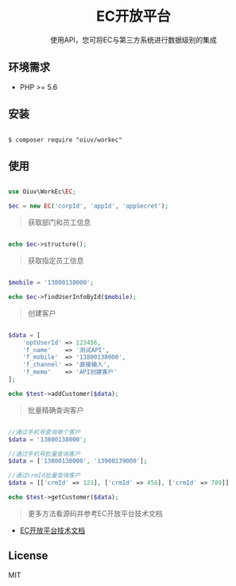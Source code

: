 <h1 align="center">EC开放平台</h1>

<p align="center">使用API，您可将EC与第三方系统进行数据级别的集成</p>


## 环境需求

- PHP >= 5.6

## 安装

```shell

$ composer require "oiuv/workec"

```

## 使用

```php

use Oiuv\WorkEc\EC;

$ec = new EC('corpId', 'appId', 'appSecret');

```

> 获取部门和员工信息
```php

echo $ec->structure();

```

> 获取指定员工信息
```php

$mobile = '13800138000';

echo $ec->findUserInfoById($mobile);

```

> 创建客户
```php

$data = [
    'optUserId' => 123456,
    'f_name'    => '测试API',
    'f_mobile'  => '13800138000',
    'f_channel' => '直接输入',
    'f_memo'    => 'API创建客户'
];

echo $test->addCustomer($data);

```

> 批量精确查询客户
```php

//通过手机号查询单个客户
$data = '13800138000';

//通过手机号批量查询客户
$data = ['13800138000', '13900139000'];

//通过crmId批量查询客户
$data = [['crmId' => 123], ['crmId' => 456], ['crmId' => 789]]

echo $test->getCustomer($data);

```

> 更多方法看源码并参考EC开放平台技术文档

- [EC开放平台技术文档](https://open.workec.com/apidoc/index.html)

## License

MIT
